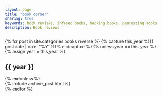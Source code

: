 ```yaml
---
layout: page
title: "book corner"
sharing: true
keywords: book reviews, infosec books, hacking books, pentesting books, penetration testing books, information security books, it books, security books
description: Book reviews
---
```


<div id="blog-archives">
{% for post in site.categories.books reverse %}
{% capture this_year %}{{ post.date | date: "%Y" }}{% endcapture %}
{% unless year == this_year %}
  {% assign year = this_year %}
  <h2>{{ year }}</h2>
{% endunless %}
<article>
  {% include archive_post.html %}
</article>
{% endfor %}
</div>
